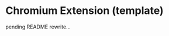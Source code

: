 # Chromium Extension (template)

pending README rewrite...
<!-- This template is for creating Chromium Extensions using React.js and TailwindCSS.

## How to use

1. First download the repository.
    ```
    git clone https://github.com/snipx-io/template.git
    ```
2. Then install dependencies.
    ```
    npm install
    ```
3. The [run](./run/) directory is where the building happens. Currently, there are two compilation scripts and one linting script:

    - [npm run dev](./run/dev.js)
        - bundle [webpack development mode](./config/webpack/development.js)
        - write [manifest development mode](./config/manifest/development.json)
        - webpack watches for changes
        - reload the extension every half second if change detected
            - current [hotreload script](./run/scripts/hotreload.js) updates extension, but closes popup
    - [npm run build](./run/build.js)
        - bundle [webpack production mode](./config/webpack/production.js)
        - write [manifest production mode](./config/manifest/production.json)
        - optional `--zip` argument
            - .zip the production bundle
    - [npm run lint](./run/lint.js)
        - lint all .js files using ESLint
        - optional `--fix` argument
            - passes _--fix_ to ESLint CLI call

## Configure

All configs live in the [config](./config/) directory. Currently, you can configure:

-   [Manifest](./config/manifest/)
-   [Webpack](./config/webpack/)
-   [ESLint](./config/.eslintrc.json)
-   [TailwindCSS](./config/tailwindcss.js)

_Note: Manifest and Webpack have common, development, and production configs._

## License

This project is [MIT licensed](./LICENSE). -->
